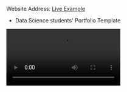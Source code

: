 Website Address: [Live Example](https://jennadof.github.io/JenniferPortfolio/)

- Data Science students' Portfolio Template


![ezgif com-gif-maker](https://user-images.githubusercontent.com/100007761/180288820-aefc167b-a1d6-425b-95ea-46c604315fa6.mov)

